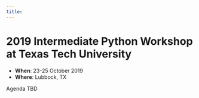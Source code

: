 ```yaml
---
title:
---
```

# 2019 Intermediate Python Workshop at Texas Tech University

- **When**: 23-25 October 2019
- **Where**: Lubbock, TX

Agenda TBD